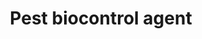 ---
title: 'Pest biocontrol agent'
field: 'is.pesticide.biocontrolAgent'
slug: 'is-pesticide-biocontrolagent'
description: 'Alternative biocontrol agent to control a pest'
required: False
module: 'Pesticides'
cluster: 'Fsc'
policy: 'Free value. Repeat values.'
layout: 'fsc'
---